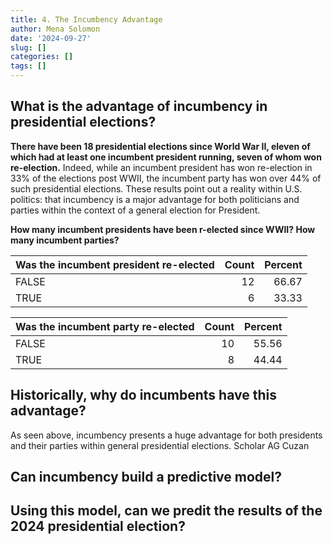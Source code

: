 ```yaml
---
title: 4. The Incumbency Advantage
author: Mena Solomon
date: '2024-09-27'
slug: []
categories: []
tags: []
---
```


## What is the advantage of incumbency in presidential elections?

**There have been 18 presidential elections since World War II, eleven of which had at least one incumbent president running, seven of whom won re-election.** Indeed, while an incumbent president has won re-election in 33% of the elections post WWII, the incumbent party has won over 44% of such presidential elections. These results point out a reality within U.S. politics: that incumbency is a major advantage for both politicians and parties within the context of a general election for President. 

**How many incumbent presidents have been r-elected since WWII? How many incumbent parties?**

|Was the incumbent president re-elected | Count| Percent|
|:--------------------------------------|-----:|-------:|
|FALSE                                  |    12|   66.67|
|TRUE                                   |     6|   33.33|



|Was the incumbent party re-elected | Count| Percent|
|:----------------------------------|-----:|-------:|
|FALSE                              |    10|   55.56|
|TRUE                               |     8|   44.44|

## Historically, why do incumbents have this advantage?

As seen above, incumbency presents a huge advantage for both presidents and their parties within general presidential elections. Scholar AG Cuzan 

## Can incumbency build a predictive model?

## Using this model, can we predit the results of the 2024 presidential election?




